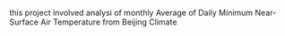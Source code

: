 this project involved analysi of monthly Average of Daily Minimum Near-Surface Air Temperature from Beijing Climate

